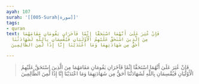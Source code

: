 ```yaml
---
ayah: 107
surah: '[[005-Surah|سورة]]'
tags:
- quran
text: فَإِنْ عُثِرَ عَلَىٰ أَنَّهُمَا اسْتَحَقَّا إِثْمًا فَآخَرَانِ يَقُومَانِ مَقَامَهُمَا
  مِنَ الَّذِينَ اسْتَحَقَّ عَلَيْهِمُ الْأَوْلَيَانِ فَيُقْسِمَانِ بِاللَّهِ لَشَهَادَتُنَا
  أَحَقُّ مِن شَهَادَتِهِمَا وَمَا اعْتَدَيْنَا إِنَّا إِذًا لَّمِنَ الظَّالِمِينَ

---
```

> فَإِنْ عُثِرَ عَلَىٰ أَنَّهُمَا اسْتَحَقَّا إِثْمًا فَآخَرَانِ يَقُومَانِ مَقَامَهُمَا مِنَ الَّذِينَ اسْتَحَقَّ عَلَيْهِمُ الْأَوْلَيَانِ فَيُقْسِمَانِ بِاللَّهِ لَشَهَادَتُنَا أَحَقُّ مِن شَهَادَتِهِمَا وَمَا اعْتَدَيْنَا إِنَّا إِذًا لَّمِنَ الظَّالِمِينَ
